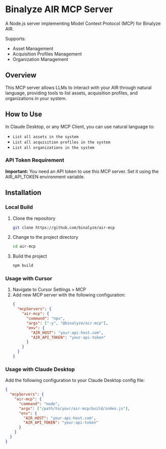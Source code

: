 # Binalyze AIR MCP Server

A Node.js server implementing Model Context Protocol (MCP) for Binalyze AIR.

Supports:

- Asset Management
- Acquisition Profiles Management
- Organization Management

## Overview

This MCP server allows LLMs to interact with your AIR through natural language, providing tools to list assets, acquisition profiles, and organizations in your system.

## How to Use

In Claude Desktop, or any MCP Client, you can use natural language to:

- `List all assets in the system`
- `List all acquisition profiles in the system`
- `List all organizations in the system`

### API Token Requirement

**Important:** You need an API token to use this MCP server. Set it using the AIR_API_TOKEN environment variable.

## Installation

### Local Build

1. Clone the repository
   ```bash
   git clone https://github.com/binalyze/air-mcp
   ```

2. Change to the project directory
   ```bash
   cd air-mcp
   ```

3. Build the project
   ```bash
   npm build
   ```

### Usage with Cursor

1. Navigate to Cursor Settings > MCP
2. Add new MCP server with the following configuration:
   ```json
   {
     "mcpServers": {
       "air-mcp": {
         "command": "npx",
         "args": ["-y", "@binalyze/air-mcp"],
         "env": {
           "AIR_HOST": "your-api-host.com",
           "AIR_API_TOKEN": "your-api-token"
         }
       }
     }
   }
   ```

### Usage with Claude Desktop

Add the following configuration to your Claude Desktop config file:
```json
{
  "mcpServers": {
    "air-mcp": {
      "command": "node",
      "args": ["/path/to/your/air-mcp/build/index.js"],
      "env": {
        "AIR_HOST": "your-api-host.com",
        "AIR_API_TOKEN": "your-api-token"
      }
    }
  }
}
```